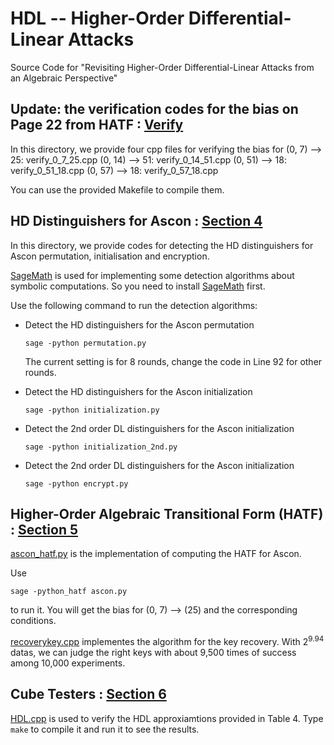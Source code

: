# HDL -- Higher-Order Differential-Linear Attacks
Source Code for "Revisiting Higher-Order Differential-Linear Attacks from an Algebraic Perspective"

## Update: the verification codes for the bias on Page 22 from HATF : [Verify](https://github.com/hukaisdu/HDL/tree/main/Verify)

In this directory, we provide four cpp files for verifying the bias for 
(0, 7)  --> 25: verify_0_7_25.cpp
(0, 14) --> 51: verify_0_14_51.cpp
(0, 51) --> 18: verify_0_51_18.cpp
(0, 57) --> 18: verify_0_57_18.cpp

You can use the provided Makefile to compile them. 

## HD Distinguishers for Ascon : [Section 4](https://github.com/hukaisdu/HDL/tree/main/Section4)

In this directory, we provide codes for detecting the HD distinguishers for Ascon permutation, initialisation and encryption. 

[SageMath](https://www.sagemath.org) is used for implementing some detection algorithms about symbolic computations. So you need to install [SageMath](https://www.sagemath.org) first. 

Use the following command to run the detection algorithms:

* Detect the HD distinguishers for the Ascon permutation

	`sage -python permutation.py`

	The current setting is for 8 rounds, change the code in Line 92 for other rounds.

* Detect the HD distinguishers for the Ascon initialization

	`sage -python initialization.py`

* Detect the 2nd order DL distinguishers for the Ascon initialization

	`sage -python initialization_2nd.py`

* Detect the 2nd order DL distinguishers for the Ascon initialization

	`sage -python encrypt.py`

## Higher-Order Algebraic Transitional Form (HATF) : [Section 5](https://github.com/hukaisdu/HDL/tree/main/Section5)

[ascon_hatf.py](https://github.com/hukaisdu/HDL/blob/main/Section5/ascon.py) is the implementation of computing the HATF for Ascon. 

Use 

`sage -python_hatf ascon.py` 

to run it. You will get the bias for (0, 7) --> (25) and the corresponding conditions. 

[recoverykey.cpp](https://github.com/hukaisdu/HDL/blob/main/Section5/recoverkey.cpp) implementes the algorithm for the key recovery. With $2^{9.94}$ datas, we can judge the right keys with about 9,500 times of success among 10,000 experiments.



## Cube Testers : [Section 6](https://github.com/hukaisdu/HDL/tree/main/Section6)

[HDL.cpp](https://github.com/hukaisdu/HDL/blob/main/Section6/HDL.cpp) is used to verify the HDL approxiamtions provided in Table 4. Type `make` to compile it and run it to see the results. 






